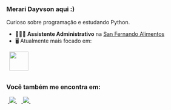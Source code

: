 ### Merari Dayvson aqui :)
Curioso sobre programação e estudando Python.

- 👨🏻‍💻 **Assistente Administrativo** na [San Fernando Alimentos](http://alemdopao.com.br/)
- 🖥️ Atualmente mais focado em:
<div style="display: inline">
  &nbsp;&nbsp;<img width='50' height='50' src="https://cdn.jsdelivr.net/gh/devicons/devicon/icons/python/python-original.svg" />&nbsp;&nbsp;
  
</div> 

##

### Você também me encontra em:
&nbsp;<a href="https://www.linkedin.com/in/meraridayvson/">
  <img src="https://img.shields.io/badge/linkedin-%230077B5.svg?style=for-the-badge&logo=linkedin&logoColor=white">
</a>&nbsp;
&nbsp;<a href="https://www.instagram.com/m.dayvson">
  <img src="https://img.shields.io/badge/Instagram-%23E4405F.svg?style=for-the-badge&logo=Instagram&logoColor=white">
</a>&nbsp;

